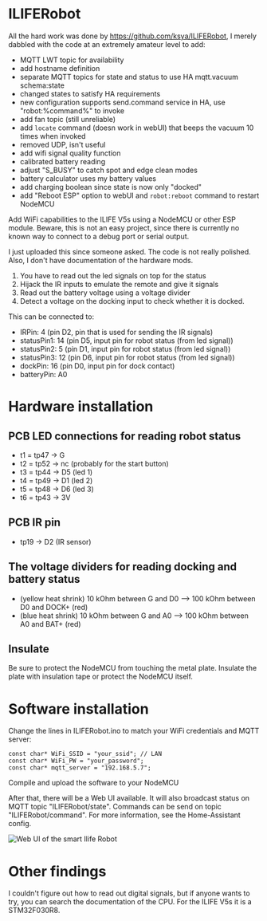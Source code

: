 # ILIFERobot
All the hard work was done by https://github.com/ksya/ILIFERobot, I merely dabbled with the code at an extremely amateur level to add:

- MQTT LWT topic for availability
- add hostname definition
- separate MQTT topics for state and status to use HA mqtt.vacuum schema:state
- changed states to satisfy HA requirements
- new configuration supports send.command service in HA, use "robot:%command%" to invoke
- add fan topic (still unreliable)
- add `locate` command (doesn work in webUI) that beeps the vacuum 10 times when invoked
- removed UDP, isn't useful
- add wifi signal quality function
- calibrated battery reading
- adjust "S_BUSY" to catch spot and edge clean modes
- battery calculator uses my battery values
- add charging boolean since state is now only "docked"
- add "Reboot ESP" option to webUI and `robot:reboot` command to restart NodeMCU

Add WiFi capabilities to the ILIFE V5s using a NodeMCU or other ESP module. 
Beware, this is not an easy project, since there is currently no known way to connect to a debug port or serial output.

I just uploaded this since someone asked. The code is not really polished. Also, I don't have documentation of the hardware mods. 

1. You have to read out the led signals on top for the status
2. Hijack the IR inputs to emulate the remote and give it signals
3. Read out the battery voltage using a voltage divider
4. Detect a voltage on the docking input to check whether it is docked.

This can be connected to:
* IRPin:       4 (pin D2, pin that is used for sending the IR signals)
* statusPin1:  14 (pin D5, input pin for robot status (from led signal))
* statusPin2:  5 (pin D1, input pin for robot status (from led signal))
* statusPin3:  12 (pin D6, input pin for robot status (from led signal))
* dockPin:     16 (pin D0, input pin for dock contact)
* batteryPin: A0

# Hardware installation
## PCB LED connections for reading robot status
* t1 = tp47 -> G
* t2 = tp52 -> nc (probably for the start button)
* t3 = tp44 -> D5 (led 1)
* t4 = tp49 -> D1 (led 2)
* t5 = tp48 -> D6 (led 3)
* t6 = tp43 -> 3V

## PCB IR pin
* tp19 -> D2 (IR sensor)

## The voltage dividers for reading docking and battery status
* (yellow heat shrink) 10 kOhm between G and D0 --> 100 kOhm between D0 and DOCK+ (red)
* (blue heat shrink) 10 kOhm between G and A0 --> 100 kOhm between A0 and BAT+ (red)

## Insulate
Be sure to protect the NodeMCU from touching the metal plate. Insulate the plate with insulation tape or protect the NodeMCU itself.

# Software installation
Change the lines in ILIFERobot.ino to match your WiFi credentials and MQTT server:

    const char* WiFi_SSID = "your_ssid"; // LAN
    const char* WiFi_PW = "your_password";
    const char* mqtt_server = "192.168.5.7";

Compile and upload the software to your NodeMCU 

After that, there will be a Web UI available. It will also broadcast status on MQTT topic "ILIFERobot/state". Commands can be send on topic "ILIFERobot/command". For more information, see the Home-Assistant config.

![Web UI of the smart Ilife Robot](https://github.com/ksya/ILIFERobot/raw/master/images/webui.png)

# Other findings
I couldn't figure out how to read out digital signals, but if anyone wants to try, you can search the documentation of the CPU. For the ILIFE V5s it is a STM32F030R8.
